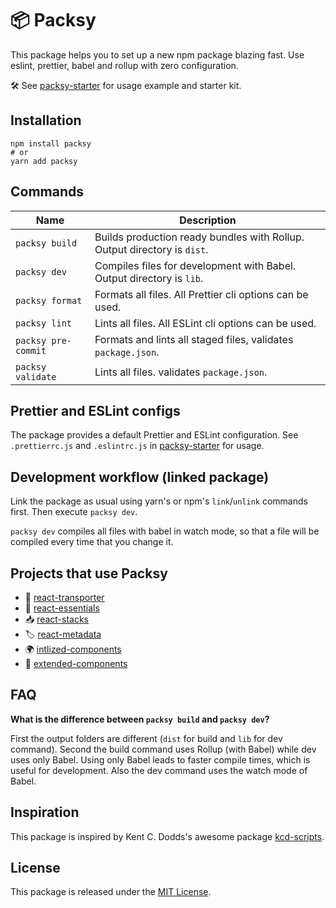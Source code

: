 # 📦 Packsy

This package helps you to set up a new npm package blazing fast. Use eslint, prettier, babel and rollup with zero configuration.

🛠 See [packsy-starter](https://github.com/ProAI/packsy-starter) for usage example and starter kit.

## Installation

```shell
npm install packsy
# or
yarn add packsy
```

## Commands

| Name                | Description                                                              |
| ------------------- | ------------------------------------------------------------------------ |
| `packsy build`      | Builds production ready bundles with Rollup. Output directory is `dist`. |
| `packsy dev`        | Compiles files for development with Babel. Output directory is `lib`.    |
| `packsy format`     | Formats all files. All Prettier cli options can be used.                 |
| `packsy lint`       | Lints all files. All ESLint cli options can be used.                     |
| `packsy pre-commit` | Formats and lints all staged files, validates `package.json`.            |
| `packsy validate`   | Lints all files. validates `package.json`.                               |

## Prettier and ESLint configs

The package provides a default Prettier and ESLint configuration. See `.prettierrc.js` and `.eslintrc.js` in [packsy-starter](https://github.com/ProAI/packsy-starter) for usage.

## Development workflow (linked package)

Link the package as usual using yarn's or npm's `link`/`unlink` commands first. Then execute `packsy dev`.

`packsy dev` compiles all files with babel in watch mode, so that a file will be compiled every time that you change it.

## Projects that use Packsy

- 🚚 [react-transporter](https://github.com/ProAI/react-transporter)
- 🎨 [react-essentials](https://github.com/ProAI/react-essentials)
- 📥 [react-stacks](https://github.com/ProAI/react-stacks)
- 🏷️ [react-metadata](https://github.com/ProAI/react-metadata)
- 🌍 [intlized-components](https://github.com/ProAI/intlized-components)
- 🌟 [extended-components](https://github.com/ProAI/extended-components)

## FAQ

**What is the difference between `packsy build` and `packsy dev`?**

First the output folders are different (`dist` for build and `lib` for dev command). Second the build command uses Rollup (with Babel) while dev uses only Babel. Using only Babel leads to faster compile times, which is useful for development. Also the dev command uses the watch mode of Babel.

## Inspiration

This package is inspired by Kent C. Dodds's awesome package [kcd-scripts](https://github.com/kentcdodds/kcd-scripts).

## License

This package is released under the [MIT License](LICENSE).
